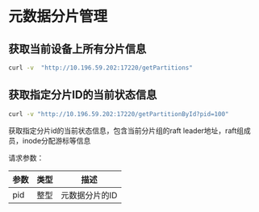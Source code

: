 # 元数据分片管理

## 获取当前设备上所有分片信息

``` bash
curl -v  "http://10.196.59.202:17220/getPartitions"
```

## 获取指定分片ID的当前状态信息

``` bash
curl -v "http://10.196.59.202:17220/getPartitionById?pid=100"
```

获取指定分片id的当前状态信息，包含当前分片组的raft
leader地址，raft组成员，inode分配游标等信息

请求参数：

| 参数  | 类型  | 描述       |
|-----|-----|----------|
| pid | 整型  | 元数据分片的ID |
